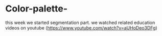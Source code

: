 # Color-palette-

this week we started segmentation part.
we watched related education videos on youtube 
(https://www.youtube.com/watch?v=aUHoDeo3DFg)

